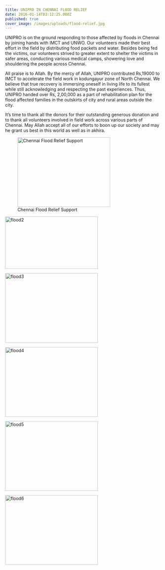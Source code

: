 ```yaml
---
title: UNIPRO IN CHENNAI FLOOD RELIEF
date: 2016-01-14T03:12:25.000Z
published: true
cover_image: /images/uploads/flood-relief.jpg
---
```


<p>UNIPRO is on the ground responding to those affected by floods in Chennai by joining hands with IMCT and UNWO. Our volunteers made their best effort in the field by distributing food packets and water. Besides being fed the victims, our volunteers strived to greater extent to shelter the victims in safer areas, conducting various medical camps, showering love and shouldering the people across Chennai.</p>
<p>All praise is to Allah. By the mercy of Allah, UNIPRO contributed Rs,19000 to IMCT to accelerate the field work in kodungayur zone of North Chennai. We believe that true recovery is immersing oneself in living life to its fullest while still acknowledging and respecting the past experiences. Thus, UNIPRO handed over Rs, 2,00,000 as a part of rehabilitation plan for the flood affected families in the outskirts of city and rural areas outside the city.</p>
<p>It’s time to thank all the donors for their outstanding generous donation and to thank all volunteers involved in field work across various parts of Chennai. May Allah accept all of our efforts to boon up our society and may he grant us best in this world as well as in akhira.</p>
<figure id="attachment_73" style="width: 300px" class="wp-caption alignnone"><img src="http://uni-pro.org/wp-content/uploads/2016/11/flood1-300x225.jpg" alt="Chennai Flood Relief Support" width="300" height="225" class="size-medium wp-image-73" srcset="http://uni-pro.org/wp-content/uploads/2016/11/flood1-300x225.jpg 300w, http://uni-pro.org/wp-content/uploads/2016/11/flood1-768x576.jpg 768w, http://uni-pro.org/wp-content/uploads/2016/11/flood1-1024x768.jpg 1024w, http://uni-pro.org/wp-content/uploads/2016/11/flood1-624x468.jpg 624w, http://uni-pro.org/wp-content/uploads/2016/11/flood1.jpg 1600w" sizes="(max-width: 300px) 100vw, 300px"><figcaption class="wp-caption-text">Chennai Flood Relief Support</figcaption></figure>
<p><img src="http://uni-pro.org/wp-content/uploads/2016/11/flood2-300x169.jpg" alt="flood2" width="300" height="169" class="alignnone size-medium wp-image-74" srcset="http://uni-pro.org/wp-content/uploads/2016/11/flood2-300x169.jpg 300w, http://uni-pro.org/wp-content/uploads/2016/11/flood2-768x432.jpg 768w, http://uni-pro.org/wp-content/uploads/2016/11/flood2-1024x576.jpg 1024w, http://uni-pro.org/wp-content/uploads/2016/11/flood2-624x351.jpg 624w, http://uni-pro.org/wp-content/uploads/2016/11/flood2.jpg 1328w" sizes="(max-width: 300px) 100vw, 300px"></p>
<p><img src="http://uni-pro.org/wp-content/uploads/2016/11/flood3-300x225.jpg" alt="flood3" width="300" height="225" class="alignnone size-medium wp-image-75" srcset="http://uni-pro.org/wp-content/uploads/2016/11/flood3-300x225.jpg 300w, http://uni-pro.org/wp-content/uploads/2016/11/flood3-768x576.jpg 768w, http://uni-pro.org/wp-content/uploads/2016/11/flood3-1024x768.jpg 1024w, http://uni-pro.org/wp-content/uploads/2016/11/flood3-624x468.jpg 624w, http://uni-pro.org/wp-content/uploads/2016/11/flood3.jpg 1600w" sizes="(max-width: 300px) 100vw, 300px"></p>
<p><img src="http://uni-pro.org/wp-content/uploads/2016/11/flood4-300x225.jpg" alt="flood4" width="300" height="225" class="alignnone size-medium wp-image-76" srcset="http://uni-pro.org/wp-content/uploads/2016/11/flood4-300x225.jpg 300w, http://uni-pro.org/wp-content/uploads/2016/11/flood4-768x576.jpg 768w, http://uni-pro.org/wp-content/uploads/2016/11/flood4-1024x768.jpg 1024w, http://uni-pro.org/wp-content/uploads/2016/11/flood4-624x468.jpg 624w, http://uni-pro.org/wp-content/uploads/2016/11/flood4.jpg 1600w" sizes="(max-width: 300px) 100vw, 300px"></p>
<p><img src="http://uni-pro.org/wp-content/uploads/2016/11/flood5-300x225.jpg" alt="flood5" width="300" height="225" class="alignnone size-medium wp-image-77" srcset="http://uni-pro.org/wp-content/uploads/2016/11/flood5-300x225.jpg 300w, http://uni-pro.org/wp-content/uploads/2016/11/flood5-768x576.jpg 768w, http://uni-pro.org/wp-content/uploads/2016/11/flood5-1024x768.jpg 1024w, http://uni-pro.org/wp-content/uploads/2016/11/flood5-624x468.jpg 624w, http://uni-pro.org/wp-content/uploads/2016/11/flood5.jpg 1600w" sizes="(max-width: 300px) 100vw, 300px"></p>
<p><img src="http://uni-pro.org/wp-content/uploads/2016/11/flood6-300x225.jpg" alt="flood6" width="300" height="225" class="alignnone size-medium wp-image-78" srcset="http://uni-pro.org/wp-content/uploads/2016/11/flood6-300x225.jpg 300w, http://uni-pro.org/wp-content/uploads/2016/11/flood6-768x576.jpg 768w, http://uni-pro.org/wp-content/uploads/2016/11/flood6-1024x768.jpg 1024w, http://uni-pro.org/wp-content/uploads/2016/11/flood6-624x468.jpg 624w, http://uni-pro.org/wp-content/uploads/2016/11/flood6.jpg 1600w" sizes="(max-width: 300px) 100vw, 300px"></p>